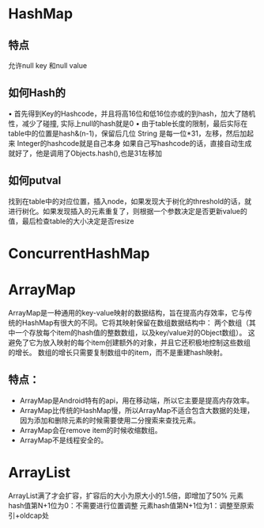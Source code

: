 # HashMap

## 特点 
允许null key 和null value

## 如何Hash的
•	首先得到Key的Hashcode，并且将高16位和低16位亦或的到hash，加大了随机性，减少了碰撞, 实际上null的hash就是0
•	由于table长度的限制，最后实际在table中的位置是hash&(n-1)，保留后几位
String 是每一位*31，左移，然后加起来
Integer的hashcode就是自己本身
如果自己写hashcode的话，直接自动生成就好了，他是调用了Objects.hash(),也是31左移加

## 如何putval
找到在table中的对应位置，插入node，如果发现大于树化的threshold的话，就进行树化。如果发现插入的元素重复了，则根据一个参数决定是否更新value的值，最后检查table的大小决定是否resize

# ConcurrentHashMap


# ArrayMap
ArrayMap是一种通用的key-value映射的数据结构，旨在提高内存效率，它与传统的HashMap有很大的不同。它将其映射保留在数组数据结构中：
两个数组（其中一个存放每个item的hash值的整数数组，以及key/value对的Object数组）。
这避免了它为放入映射的每个item创建额外的对象，并且它还积极地控制这些数组的增长。
数组的增长只需要复制数组中的item，而不是重建hash映射。

## 特点：
* ArrayMap是Android特有的api，用在移动端，所以它主要是提高内存效率。
* ArrayMap比传统的HashMap慢，所以ArrayMap不适合包含大数据的处理，因为添加和删除元素的时候需要使用二分搜索来查找元素。
* ArrayMap会在remove item的时候收缩数组。
* ArrayMap不是线程安全的。

# ArrayList

ArrayList满了才会扩容，扩容后的大小为原大小的1.5倍，即增加了50%
元素hash值第N+1位为0：不需要进行位置调整
元素hash值第N+1位为1：调整至原索引+oldcap处